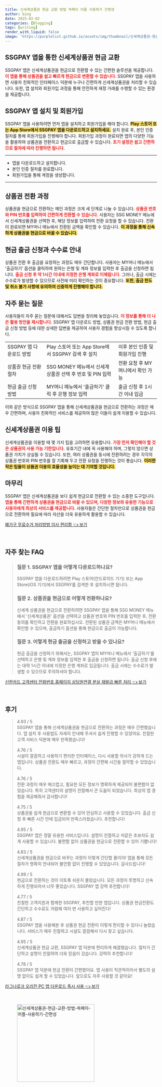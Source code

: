 ```yaml
---
title: 신세계상품권 현금 교환 방법 쓱페이 어플 사용하기 간편성
author: bing
date: 2025-02-02
categories: [Blogging]
tags: [writing]
render_with_liquid: false
image: 'https://purplelist.github.io/assets/img/thumbnail/신세계상품권-현금-교환-방법-쓱페이-어플-사용하기-간편성.webp'
---
```



<h2 id='SSGPAY_앱_소개'>SSGPAY 앱을 통한 신세계상품권 현금 교환</h2>

<p>SSGPAY 앱은 신세계상품권을 현금으로 전환할 수 있는 간편한 솔루션을 제공합니다. <b><span style="color: #ee2323;">이 앱을 통해 상품권을 쉽고 빠르게 현금으로 변환할 수 있습니다.</span></b> SSGPAY 앱을 사용하면 사용자 친화적인 인터페이스 덕분에 누구나 간편하게 신세계상품권을 처리할 수 있습니다. 또한, 앱 설치와 회원가입 과정을 통해 안전하게 재정 거래를 수행할 수 있는 환경을 제공합니다.</p>

<h2 id='앱_설치_및_회원가입'>SSGPAY 앱 설치 및 회원가입</h2>

<p>SSGPAY 앱을 사용하려면 먼저 앱을 설치하고 회원가입을 해야 합니다. <b><span style="background-color: #ffe066;">Play 스토어 또는 App Store에서 SSGPAY 앱을 다운로드하고 설치하세요.</span></b> 설치 완료 후, 본인 인증 절차를 통해 회원가입을 진행해야 합니다. 회원가입 과정이 완료되면 앱의 다양한 기능을 활용하여 상품권을 전환하고 현금으로 출금할 수 있습니다. <b><span style="color: #ee2323;">초기 설정은 쉽고 간편하므로 절차에 따라 진행하면 됩니다.</span></b></p>

<hr />

<ul>
    <li>앱을 다운로드하고 설치합니다.</li>
    <li>본인 인증 절차를 완료합니다.</li>
    <li>회원가입을 통해 계정을 생성합니다.</li>
</ul>

<hr />

<h2 id='상품권_전환_과정'>상품권 전환 과정</h2>

<p>상품권을 현금으로 전환하는 메인 과정은 크게 세 단계로 나눌 수 있습니다. <b><span style="color: #ee2323;">상품권 번호와 PIN 번호를 입력하여 간편하게 전환할 수 있습니다.</span></b> 사용자는 SSG MONEY 메뉴에서 신세계상품권을 선택한 후, 해당 정보를 입력하여 전환 요청을 할 수 있습니다. 전환이 완료되면 MY머니 매뉴에서 전환된 금액을 확인할 수 있습니다. <b><span style="background-color: #ffe066;">이 과정을 통해 신속하게 상품권을 현금으로 바꿀 수 있습니다.</span></b></p>

<h2 id='출금_신청_및_수수료'>현금 출금 신청과 수수료 안내</h2>

<p>상품권 전환 후 출금을 요청하는 과정도 매우 간단합니다. 사용자는 MY머니 메뉴에서 '출금하기' 옵션을 클릭하여 원하는 은행 및 계좌 정보를 입력한 후 출금을 신청하면 됩니다. <b><span style="color: #ee2323;">출금 신청 후 약 1시간 이내에 지정한 은행 계좌로 이체됩니다.</span></b> 그러나, 출금 시에는 수수료가 발생할 수 있으므로 사전에 미리 확인하는 것이 중요합니다. <b><span style="background-color: #ffe066;">또한, 출금 한도 및 취소 불가 사항에 유의하여 신중하게 진행해야 합니다.</span></b></p>

<h2 id='자주_묻는_질문'>자주 묻는 질문</h2>

<p>사용자들이 자주 묻는 질문에 대해서도 답변을 정리해 놓았습니다. <b><span style="color: #ee2323;">이 정보를 통해 더 나은 활용 방안을 제시합니다.</span></b> SSGPAY 앱 다운로드 방법, 상품권 현금 전환 방법, 현금 출금 신청 방법 등에 대한 상세한 답변을 제공하여 사용자 경험을 향상시킬 수 있도록 합니다.</p>

<table>
    <tr>
        <td>SSGPAY 앱 다운로드 방법</td>
        <td>Play 스토어 또는 App Store에서 SSGPAY 검색 후 설치</td>
        <td>이후 본인 인증 및 회원가입 진행</td>
    </tr>
    <tr>
        <td>상품권 현금 전환 절차</td>
        <td>SSG MONEY 메뉴에서 신세계상품권 선택 후 번호 및 PIN 입력</td>
        <td>전환 요청 후 MY머니에서 확인 가능</td>
    </tr>
    <tr>
        <td>현금 출금 신청 방법</td>
        <td>MY머니 메뉴에서 '출금하기' 클릭 후 은행 정보 입력</td>
        <td>출금 신청 후 1시간 이내 입금</td>
    </tr>
</table>

<p>이와 같은 방식으로 SSGPAY 앱을 통해 신세계상품권을 현금으로 전환하는 과정은 매우 간편하며, 사용자 친화적인 서비스를 제공하여 많은 이들이 쉽게 이용할 수 있습니다.</p>

<h2 id='신세계상품권_이용팁'>신세계상품권 이용 팁</h2>

<p>신세계상품권을 이용할 때 몇 가지 팁을 고려하면 유용합니다. <b><span style="color: #ee2323;">가장 먼저 확인해야 할 것은 상품권의 사용 가능 기한입니다.</span></b> 유효기간 내에 꼭 사용해야 하며, 그렇지 않으면 상품권 가치가 상실될 수 있습니다. 또한, 여러 상품권을 동시에 전환하려는 경우 각각의 상품권 번호와 PIN 번호를 잘 기록해 두고 전환 요청을 진행하는 것이 좋습니다. <b><span style="background-color: #ffe066;">이러한 작은 팁들이 상품권 이용의 효율성을 높이는 데 기여할 것입니다.</span></b></p>

<h2 id='마무리'>마무리</h2>

<p>SSGPAY 앱은 신세계상품권을 보다 쉽게 현금으로 전환할 수 있는 소중한 도구입니다. <b><span style="color: #ee2323;">앱을 통해 간편하게 상품권을 현금으로 바꿀 수 있으며, 다양한 정보와 유용한 기능으로 사용자에게 최상의 서비스를 제공합니다.</span></b> 사용자들은 간단한 절차만으로 상품권을 현금으로 전환하여 필요에 따라 자산을 더욱 유용하게 활용할 수 있습니다. </p>


<p><a class="click-button" title="폐가구 무료수거 처리방법 이사 편리함" href="https://purplelist.github.io/posts/%ED%8F%90%EA%B0%80%EA%B5%AC-%EB%AC%B4%EB%A3%8C%EC%88%98%EA%B1%B0-%EC%B2%98%EB%A6%AC%EB%B0%A9%EB%B2%95-%EC%9D%B4%EC%82%AC-%ED%8E%B8%EB%A6%AC%ED%95%A8/" rel="dofollow">폐가구 무료수거 처리방법 이사 편리함 👈 보기</a></p><br>
<h2 id='자주_찾는_FAQ'>자주 찾는 FAQ</h2>
<div itemscope="" itemtype="https://schema.org/FAQPage"> 
<blockquote> 
<div itemscope="" itemprop="mainEntity" itemtype="https://schema.org/Question"> 
<h3 itemprop="name">질문 1. SSGPAY 앱을 어떻게 다운로드하나요?</h3> 
<div itemscope="" itemprop="acceptedAnswer" itemtype="https://schema.org/Answer"> 
<span itemprop="text"> 
<p>SSGPAY 앱을 다운로드하려면 Play 스토어(안드로이드 기기) 또는 App Store(iOS 기기)에서 SSGPAY를 검색한 후 설치하시면 됩니다.</p> 
</span> 
</div> 
</div> 

<div itemscope="" itemprop="mainEntity" itemtype="https://schema.org/Question"> 
<h3 itemprop="name">질문 2. 상품권을 현금으로 어떻게 전환하나요?</h3> 
<div itemscope="" itemprop="acceptedAnswer" itemtype="https://schema.org/Answer"> 
<span itemprop="text"> 
<p>신세계 상품권을 현금으로 전환하려면 SSGPAY 앱을 통해 SSG MONEY 메뉴에서 '신세계상품권' 옵션을 선택하고 상품권 번호와 PIN 번호를 입력한 후, 전환 동의를 확인하고 전환을 완료하십시오. 전환된 상품권 금액은 MY머니 메뉴에서 확인할 수 있으며, 출금하기 옵션을 통해 현금으로 출금이 가능합니다.</p> 
</span> 
</div> 
</div> 

<div itemscope="" itemprop="mainEntity" itemtype="https://schema.org/Question"> 
<h3 itemprop="name">질문 3. 어떻게 현금 출금을 신청하고 받을 수 있나요?</h3> 
<div itemscope="" itemprop="acceptedAnswer" itemtype="https://schema.org/Answer"> 
<span itemprop="text"> 
<p>현금 출금을 신청하기 위해서는, SSGPAY 앱의 MY머니 메뉴에서 '출금하기'를 선택하고 은행 및 계좌 정보를 입력한 후 출금을 신청하면 됩니다. 출금 신청 후에는 대략 1시간 이내에 지정한 은행 계좌로 입금됩니다. 출금 시에는 수수료가 발생할 수 있으므로 주의하셔야 합니다.</p> 
</span> 
</div> 
</div> 
</blockquote> 
</div>
<p><a class="click-button" title="신한카드 고객센터 전화번호 홈페이지 상담원연결 분실 재발급 빠른 처리" href="https://purplelist.github.io/posts/%EC%8B%A0%ED%95%9C%EC%B9%B4%EB%93%9C-%EA%B3%A0%EA%B0%9D%EC%84%BC%ED%84%B0-%EC%A0%84%ED%99%94%EB%B2%88%ED%98%B8-%ED%99%88%ED%8E%98%EC%9D%B4%EC%A7%80-%EC%83%81%EB%8B%B4%EC%9B%90%EC%97%B0%EA%B2%B0-%EB%B6%84%EC%8B%A4-%EC%9E%AC%EB%B0%9C%EA%B8%89-%EB%B9%A0%EB%A5%B8-%EC%B2%98%EB%A6%AC/" rel="dofollow">신한카드 고객센터 전화번호 홈페이지 상담원연결 분실 재발급 빠른 처리 👈 보기</a></p><br>
<h2 id='후기'>후기</h2>
<div itemscope itemtype="https://schema.org/Product">
  <blockquote>
  <div itemprop="review" itemscope itemtype="https://schema.org/Review">
      <div itemprop="reviewRating" itemscope itemtype="https://schema.org/Rating"> <span itemprop="ratingValue">4.93</span> / <span itemprop="bestRating">5</span> </div>
      <span itemprop="reviewBody">SSGPAY 앱을 통해 신세계상품권을 현금으로 전환하는 과정은 매우 간편했습니다. 앱 설치 후 사용법도 자세히 안내해 주셔서 쉽게 진행할 수 있었어요. 친절한 고객 서비스 덕분에 매우 만족했습니다!</span>
  </div>
  <br>
  <div itemprop="review" itemscope itemtype="https://schema.org/Review">
      <div itemprop="reviewRating" itemscope itemtype="https://schema.org/Rating"> <span itemprop="ratingValue">4.76</span> / <span itemprop="bestRating">5</span> </div>
      <span itemprop="reviewBody">시설이 깔끔하고 사용하기 편리한 인터페이스, 다시 사용할 의사가 강하게 드는 앱입니다. 상품권 전환도 매우 빠르고, 과정이 간편해 시간을 절약할 수 있었습니다.</span>
  </div>
  <br>
  <div itemprop="review" itemscope itemtype="https://schema.org/Review">
      <div itemprop="reviewRating" itemscope itemtype="https://schema.org/Rating"> <span itemprop="ratingValue">4.76</span> / <span itemprop="bestRating">5</span> </div>
      <span itemprop="reviewBody">전환 과정이 매우 매끄럽고, 필요한 모든 정보가 명확하게 제공되어 불편함이 없었습니다. 특히 고객센터의 설명이 친절해서 큰 도움이 되었습니다. 최상의 앱 경험을 제공해줘서 감사합니다!</span>
  </div>
  <br>
  <div itemprop="review" itemscope itemtype="https://schema.org/Review">
      <div itemprop="reviewRating" itemscope itemtype="https://schema.org/Rating"> <span itemprop="ratingValue">4.75</span> / <span itemprop="bestRating">5</span> </div>
      <span itemprop="reviewBody">상품권을 쉽게 현금으로 변환할 수 있어 안심하고 사용할 수 있었습니다. 출금 신청 후 빠른 시간 안에 입금되어 만족스러웠습니다. 추천합니다!</span>
  </div>
  <br>
  <div itemprop="review" itemscope itemtype="https://schema.org/Review">
      <div itemprop="reviewRating" itemscope itemtype="https://schema.org/Rating"> <span itemprop="ratingValue">4.95</span> / <span itemprop="bestRating">5</span> </div>
      <span itemprop="reviewBody">SSGPAY 앱은 정말 유용한 서비스입니다. 설명이 친절하고 저같은 초보자도 쉽게 사용할 수 있습니다. 불편함 없이 상품권을 현금으로 전환할 수 있어 기쁩니다!</span>
  </div>
  <br>
  <div itemprop="review" itemscope itemtype="https://schema.org/Review">
      <div itemprop="reviewRating" itemscope itemtype="https://schema.org/Rating"> <span itemprop="ratingValue">4.83</span> / <span itemprop="bestRating">5</span> </div>
      <span itemprop="reviewBody">신세계상품권을 현금으로 바꾸는 과정이 이렇게 간단할 줄이야! 앱을 통해 모든 절차가 명확히 안내되어 불안함 없이 진행할 수 있었습니다. 감사드립니다!</span>
  </div>
  <br>
  <div itemprop="review" itemscope itemtype="https://schema.org/Review">
      <div itemprop="reviewRating" itemscope itemtype="https://schema.org/Rating"> <span itemprop="ratingValue">4.99</span> / <span itemprop="bestRating">5</span> </div>
      <span itemprop="reviewBody">현금으로 전환하는 것이 이토록 쉬운지 몰랐습니다. 모든 과정이 투명하고 신속하게 진행되어서 너무 좋았습니다. SSGPAY 앱 강력 추천합니다!</span>
  </div>
  <br>
  <div itemprop="review" itemscope itemtype="https://schema.org/Review">
      <div itemprop="reviewRating" itemscope itemtype="https://schema.org/Rating"> <span itemprop="ratingValue">4.77</span> / <span itemprop="bestRating">5</span> </div>
      <span itemprop="reviewBody">친절한 고객지원과 함께한 SSGPAY, 추천할 만한 앱입니다. 상품권 현금전환도 간단하고 수수료도 저렴해 여러 번 사용하고 싶어진다!</span>
  </div>
  <br>
  <div itemprop="review" itemscope itemtype="https://schema.org/Review">
      <div itemprop="reviewRating" itemscope itemtype="https://schema.org/Rating"> <span itemprop="ratingValue">4.87</span> / <span itemprop="bestRating">5</span> </div>
      <span itemprop="reviewBody">SSGPAY 앱을 사용해본 후 상품권 현금 전환이 이렇게 편리할 수 있다니 놀랐습니다. 서비스가 매우 친절하고 시설도 깔끔해서 다시 찾고 싶습니다.</span>
  </div>
  <br>
  <div itemprop="review" itemscope itemtype="https://schema.org/Review">
      <div itemprop="reviewRating" itemscope itemtype="https://schema.org/Rating"> <span itemprop="ratingValue">4.95</span> / <span itemprop="bestRating">5</span> </div>
      <span itemprop="reviewBody">신세계상품권 현금 교환, SSGPAY 앱 덕분에 편리하게 해결했습니다. 절차가 간단하고 설명이 친절하여 더욱 믿음이 갔습니다. 강력히 추천합니다!</span>
  </div>
  <br>
  <div itemprop="review" itemscope itemtype="https://schema.org/Review">
      <div itemprop="reviewRating" itemscope itemtype="https://schema.org/Rating"> <span itemprop="ratingValue">4.78</span> / <span itemprop="bestRating">5</span> </div>
      <span itemprop="reviewBody">SSGPAY 앱 덕분에 현금 전환이 간편했어요. 앱 사용이 직관적이어서 별도의 설명 없이도 쉽게 할 수 있었습니다. 앞으로도 자주 사용할 것 같아요!</span>
  </div>
  </blockquote>
</div>
<p><a class="click-button" title="라그나로크 오리진 PC 앱 다운로드 즉시 사용" href="https://purplelist.github.io/posts/%EB%9D%BC%EA%B7%B8%EB%82%98%EB%A1%9C%ED%81%AC-%EC%98%A4%EB%A6%AC%EC%A7%84-PC-%EC%95%B1-%EB%8B%A4%EC%9A%B4%EB%A1%9C%EB%93%9C-%EC%A6%89%EC%8B%9C-%EC%82%AC%EC%9A%A9/" rel="dofollow">라그나로크 오리진 PC 앱 다운로드 즉시 사용 👈 보기</a></p><br>
<figure class="image"><img src="https://purplelist.github.io/assets/img/thumbnail/신세계상품권-현금-교환-방법-쓱페이-어플-사용하기-간편성.webp" alt="신세계상품권-현금-교환-방법-쓱페이-어플-사용하기-간편성" width="256" height="256"></figure>